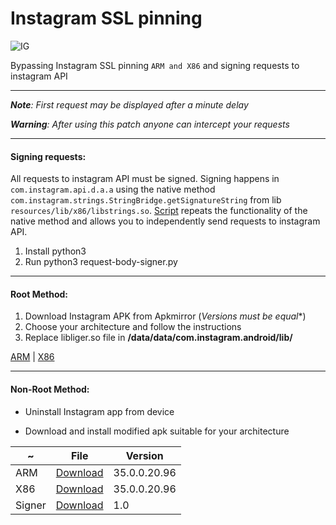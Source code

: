 # Instagram SSL pinning


![IG](./ig.png)

Bypassing Instagram SSL pinning `ARM and X86` and signing requests to instagram API

---

***Note**: First request may be displayed after a minute delay*

***Warning**: After using this patch anyone can intercept your requests*

---

#### Signing requests:

All requests to instagram API must be signed. Signing happens in `com.instagram.api.d.a.a` 
using the native method `com.instagram.strings.StringBridge.getSignatureString` from 
lib `resources/lib/x86/libstrings.so`. [Script](./request-body-signer.py) repeats the 
functionality of the native method and allows you to independently send requests to 
instagram API.

1. Install python3
2. Run python3 request-body-signer.py

---

#### Root Method:

1. Download Instagram APK from Apkmirror (*Versions must be equal**)
2. Choose your architecture and follow the instructions
3. Replace libliger.so file in **/data/data/com.instagram.android/lib/**

[ARM](https://github.com/pouyadarabi/Instagram_SSL_Pinning/tree/master/arm) | [X86](https://github.com/pouyadarabi/Instagram_SSL_Pinning/tree/master/x86)

---

#### Non-Root Method:

- Uninstall Instagram app from device

- Download and install modified apk suitable for your architecture


~ | File | Version
--- | --- | ---
ARM | [Download](./arm/com.instagram.android_35.0.0.20.96_minAPI16(arm).apk) | 35.0.0.20.96
X86 | [Download](./x86/com.instagram.android_35.0.0.20.96_minAPI16(x86).apk) | 35.0.0.20.96
Signer | [Download](./request-body-signer.py) | 1.0

